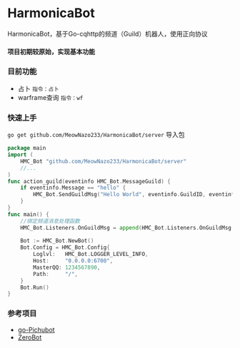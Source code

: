 # HarmonicaBot

HarmonicaBot，基于Go-cqhttp的频道（Guild）机器人，使用正向协议

#### 项目初期较原始，实现基本功能

### 目前功能

- 占卜 `指令：占卜`
- warframe查询 `指令：wf`

### 快速上手

`go get github.com/MeowNazo233/HarmonicaBot/server` 导入包

```go
package main
import (
	HMC_Bot "github.com/MeowNazo233/HarmonicaBot/server"
	//...
)
func action_guild(eventinfo HMC_Bot.MessageGuild) {
	if eventinfo.Message == "hello" {
		HMC_Bot.SendGuildMsg("Hello World", eventinfo.GuildID, eventinfo.ChannelID)
	}
}
func main() {
	//绑定频道消息处理函数
	HMC_Bot.Listeners.OnGuildMsg = append(HMC_Bot.Listeners.OnGuildMsg, action_guild)
	
	Bot := HMC_Bot.NewBot()
	Bot.Config = HMC_Bot.Config{
		Loglvl:   HMC_Bot.LOGGER_LEVEL_INFO,
		Host:     "0.0.0.0:6700",
		MasterQQ: 1234567890,
		Path:     "/",
	}
	Bot.Run()
}
```

### 参考项目

- [go-Pichubot](https://github.com/0ojixueseno0/go-Pichubot)
- [ZeroBot](https://github.com/wdvxdr1123/ZeroBot)
